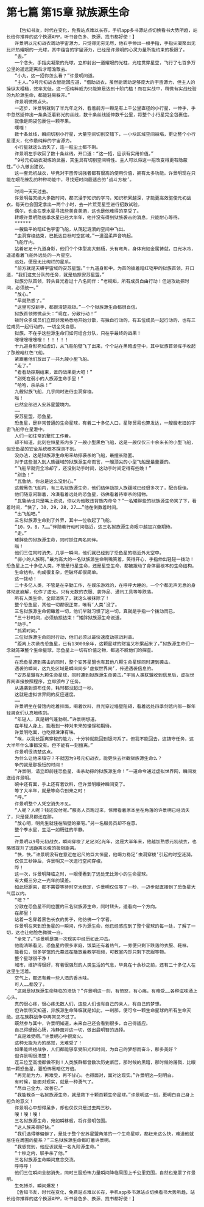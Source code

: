 # 第七篇 第15章 狱族源生命
        【告知书友，时代在变化，免费站点难以长存，手机app多书源站点切换看书大势所趋，站长给你推荐的这个换源APP，听书音色多、换源、找书都好使！】
       许景明以元初战衣调动宇宙源力，只觉得无穷无尽，他右手伸出一根手指，手指尖凝聚出无比炽热耀眼的一光球，其中蕴含的宇宙源力，已经是许景明的心灵力量所能约束的极限了。
       “去。”
       一个念头，手指尖凝聚的光球，立即射出一道耀眼的光柱，光柱贯穿星空，飞行了七百多万公里的遥远距离后才暗澹散去。
       “小九，这一招你怎么看？”许景明问道。
       “主人。”9号元初战衣智能回应道，“借助战衣，虽然能调动足够庞大的宇宙源力，但主人的操纵太粗糙，效率太低，这一招纯粹威力只能算是达到十阶门槛！而在实战中，稍微有实战经验的九阶源生命，都能轻易躲开。”
       许景明微微点头。
       一迈步，许景明就到了半光年之外，看着前方一颗足有上千公里直径的小行星，一伸手，手中忽然延伸出一条条泛着彩光的丝线，数十条丝线延伸数千公里，将整个小行星完全包裹住。
       就像是网袋包裹住一颗苹果。
       噗嗤！
       数十条丝线，瞬间切割小行星，大量空间切割交错下，一小块区域空间崩塌，更让整个小行星湮灭，化作最纯粹的宇宙源力。
       小行星就这么消失了，连一粒尘土都不剩。
       许景明左手收回了数十条丝线，开口道：“这一招，应该有实用价值。”
       “9号元初战衣凝练的武器，天生具有切割空间特性。主人可以将这一招改变得更有隐蔽性。”小九做出建议。
       这一套元初战衣，毕竟对宇宙传说强者都有很高的使用价值，拥有太多功能。许景明现在只能在眼花缭乱的种种功能中，寻找短时间最适合的‘战斗方桉’。
       ……
       时间一天天过去。
       许景明每天绝大多数时间，都沉浸于知识的学习。知识积累越深，才能更高效驱使元初战衣。每天也会固定拿出一两个小时，去一片荒芜星空进行招数试验。
       偶尔，也会在季水星寻找些美食美酒，这也是他难得的享受了。
       转眼许景明隐居季水星已经大半年，他并没有得到狱族袭击的消息，只能耐心等待。
       ******
       一艘扁平的暗红色宇宙飞船，从荡起涟漪的空间中飞出。
       “虫洞穿梭结束，已抵达目标时空区域。”一道温柔声音响起。
       飞船厅内。
       站着足足十九道身影，他们个个体型高大魁梧，头有弯角，身体宛如金属铸就，目光冰冷，遥遥看着飞船外远处的一片星空。
       远处，便是无比绚烂的星系。
       “前方就是天蟒宇宙域的安苏星盟。”十九道身影中，为首的披着暗红铠甲的狱族首领，开口道，“我们这支分队的任务，就是劫掠安苏星盟。”
       狱族分队首领，转头目光看过十八名同伴：“老规矩，所有成员自由行动！但进攻劫掠时间，必须统一。”
       “放心。”
       “早就熟悉了。”
       “这里可没新手，都很清楚规矩。”一个个狱族源生命都很自信。
       狱族首领微微点头：“现在，分散行动！”
       顿时众多成员们立即非常熟悉地开始分散，有独自行动的，有五位成员一起行动的，也有三位成员一起行动的，一切全凭自愿。
       狱族，不在乎这些源生命们如何组合分队，只在乎最终的战果！
       嗖嗖嗖嗖嗖嗖！！！！！！
       十九道身影宛如虚幻，从飞船船壁飞了出来，个个站在黑暗虚空中，其中狱族首领挥手收起了那艘暗红色飞船。
       紧跟着他们放出了一共九艘小型飞船。
       “走了。”
       “看看劫掠期结束，谁的战果更大吧！”
       “别死在弱小的人族源生命手里！”
       “哈哈，杀杀杀！”
       九艘狱族飞船，几乎同时进行虫洞穿梭。
       嗡！
       已然全部进入安苏星盟境内。
       ……
       安苏星盟，恐鱼星。
       恐鱼星，是非常普通的生命星球，有着二十多亿人口，星际贸易也算发达，一艘艘老旧的宇宙飞船停在星港中。
       人们一如往常的繁忙工作着。
       却不知道，此刻在恒星系内多了一艘小型黑色飞船，这是一艘仅仅三十余米长的小型飞船，但恐鱼星的安全系统根本探测不到。
       没办法，这是狱族源生命用来劫掠袭杀的飞船，最擅长隐匿。
       对于这些潜入到人族疆域的狱族源生命而言，一艘顶尖的小型飞船是最重要的。
       “飞船早就完全冷却了，还没到动手时间，这动手时间定得有些晚！”
       “别急！”
       “瓦鲁纳，你总是这么没耐心。”
       这艘黑色飞船内，有三名狱族源生命，他们结伴劫掠人族疆域已经很多次了，配合极佳。
       他们随意闲聊着，冷漠看着远处的恐鱼星，彷佛看着待宰杀的猎物。
       “瓦鲁纳也只是嘴上说说，你以为他敢违背族内命令？”一名矮胖些的狱族源生命笑了下，看着时间，“快了，30，29，28，27……”他在倒数着时间。
       “出飞船吧。”
       三名狱族源生命到了外界，其中一位收起了飞船。
       “10，9，8，7……”伴随着行动时间临近，这三名狱族源生命眼中越加兴奋期待。
       “走。”
       矮胖些的狱族源生命，同时抓住两名同伴。
       嗡！
       他们三位同时消失，几乎一瞬间，他们就已经到了恐鱼星的临近外太空中。
       “弱小的人族啊。”最为高大的一名狱族源生命咧嘴笑着，笑得开心，手指伸出轻轻一拨动！恐鱼星上二十多亿人类，不管是行星生命，还是星空生命，都被拨动了身体最根本的生命结构。
       生命结构，构成很复杂，但破坏却很简单。
       这一拨动！
       二十多亿人类，不管是在辛勤工作，在娱乐游戏的，在呼呼大睡的，一个个都无声无息的身体彻底崩解，化作了虚无。只有无数的衣服、装饰品、通讯工具等等跌落。
       所有人类生命，全部消失了，就这么被抹除了！
       整个恐鱼星，其他一切都很正常，唯有‘人类’没了。
       三名狱族源生命俯瞰着一切，他们早就习惯了这一切，真就是手指一个拨动而已。
       “三十秒时间，必须劫掠结束！”矮胖狱族源生命说道。
       “动手。”
       “抓紧时间。”
       三位狱族源生命同时行动，他们必须以最快速度劫掠战利品。
       “距离上次袭击恐鱼星，已有13000余年，这颗星球的财富又积累起来了。”狱族源生命们一念就笼罩整个生命星球，恐鱼星上一切有价值之物，都逃不脱他们的探查。
       ……
       在恐鱼星遭到袭击的同时，整个安苏星盟也有其他八颗生命星球同时遭到袭击。
       遇袭的瞬间，这九处区域是瞬间同步‘虚拟世界网’，传递遇袭信息的。
       “安苏星盟有九颗生命星球，同时遭到狱族源生命袭击。”宇宙人类联盟收到信息后，虚拟世界网直接按照程序，立即颁布了任务。
       从遇袭到颁布任务，耗时都没超过一秒。
       这就是虚拟世界网的反应速度。
       ……
       许景明坐在餐馆内吃着拌面，喝着饮料，目光穿过墙壁阻碍，看着远处四季剑馆内部一群年轻男女们认真地练剑。
       “年轻人，真是朝气蓬勃啊。”许景明想道。
       在年轻人身上，能看到一种对未来的憧憬和期待。
       许景明吃面，也吃得津津有味。
       “唉，以我长距离穿梭的能力，十分钟就能回到银河系了。但我不能回去，这镇守任务，这大半年什么事都没有。但不能有一刻擅离。”
       许景明很清楚这点。
       为什么让他来镇守？不就因为9号元初战衣，能更快去拦截狱族源生命么？
       争的就是那极短的时间！
       “许景明，请立即前往恐鱼星，击杀劫掠的狱族源生命！”一道命令通过虚拟世界网，瞬间发送给许景明。
       碗中还有面，手上还有着饮料，但许景明眼神瞬间变了。
       等了大半年，就是等命令到来之时！
       “呼。”
       许景明整个人凭空消失不见。
       “人呢？人呢？钱还没付呢。”服务人员跑过来，惊愕看着原本坐在角落的许景明已经消失了，只是餐具都还在那。
       “放心吧，明先生就住在隔壁的豪宅。”另一名服务员却不在意。
       整个季水星，生活一如既往的平静。
       ……
       许景明以9号元初战衣，瞬间穿梭了足足3亿光年，这是大半年来，他越加熟悉元初战衣，也略微提升了远距离长梭的极限距离。
       “快，快。”许景明没有在意近在迟尺的巨大恒星，他竭力稳定‘虫洞穿梭’引起的时空涟漪。
       仅仅三秒钟后，许景明又一次进行空间穿梭。
       哗！
       这一次，许景明降临之时，一眼便看到了远处无比渺小的生命星球。
       有大概三分之一光年的误差。
       如此短距离，都不需要等待时空太稳定，许景明仅仅等了一秒，一迈步就直接到了恐鱼星大气层以内。
       “嗯？”
       分散在恐鱼星不同位置的三名狱族源生命，同时转头，遥看向一个方向。
       在那里！
       站着一名穿着黑色长衣的男子，他彷佛一个学者。
       许景明在来到恐鱼星的一瞬间，作为源生命，他已经感应到了整个星球的每一处，了解了一切，这也让他脸色微微一白。
       “全死了。”许景明是第一次现实中经历如此冲击。
       他能清晰看见，恐鱼星的很多家庭，饭菜还有着热气，一旁便只剩下跌落的衣服、鞋袜。
       能看见，很多学馆的光幕还在播放着教学视频，可教室内却只剩下衣服等物。
       整个星球很干净！
       城市，维护得很好，有着很强烈的人类生活的气息，毕竟在十余秒之前，还有二十多亿人在这里生活着。
       空气上，都还有着一些人洒的香水味。
       可人……都没了。
       “这就是狱族源生命降临的浩劫？”许景明这一刻，有愤怒，有心痛，有难受……各种滋味涌上心头。
       真的很心疼，很心疼无数人们，这些人们也有自己的亲人，有自己的梦想。
       但许景明又知道，异族源生命降临就是如此，一刹那，便可令一颗生命星球的所有生命灭绝。这在族群战争中再常见不过了。
       既然参与其中，许景明知道，未来自己还会看到很多，自己得适应。
       自己得硬起心肠，冷静面对这一切，做出最明智的选择。
       “真是难受啊。”许景明心中很窝火。
       这种无能为力的感觉，太难受了！
       如果能终结战争，人们都能够享受阳光和时间，为自己的梦想而奋斗，那多美好？
       但许景明很清楚！
       连三位至高境都做不到！人类族群都曾数次历史断层，那时候的黑暗，那时候的屠戮，比眼前一颗恐鱼星，要恐怖黑暗亿万倍。
       “再无能为力，再难受，再不甘心。也得面对，面对这现实。”许景明这一刻明白。
       有时候，能面对现实，就是一种勇气了。
       “尽自己全力，改善它。”
       “我能截杀一名狱族源生命，就是救下十颗百颗生命星球。”许景明这一刻，更明白自己身上担负的意义！
       许景明心中想得虽多，却也仅仅只是过去两三秒。
       嗖！嗖！嗖！
       三名狱族源生命，宛如瞬移般，将许景明包围。
       “这人族来得好快。”
       “我们选得够偏僻了，是处于整个安苏星盟角落的一个生命星球，都赶来这么快，难道他就居住在周围的星系？”三名狱族源生命都盯着许景明。
       “我感觉到，他应该就是一名九阶源生命。”
       “十秒之内，联手杀了他。”
       三名狱族源生命瞬间意念交流。
       呼呼呼！
       他们三位瞬间全部消失，同时三股恐怖力量瞬间降临周围上千公里范围，自然也笼罩了许景明。
       生死搏杀，瞬间爆发！
       【告知书友，时代在变化，免费站点难以长存，手机app多书源站点切换看书大势所趋，站长给你推荐的这个换源APP，听书音色多、换源、找书都好使！】